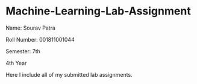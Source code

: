 # Machine-Learning-Lab-Assignment
Name: Sourav Patra



Roll Number: 001811001044


Semester: 7th


4th Year


Here I include all of my submitted lab assignments.
